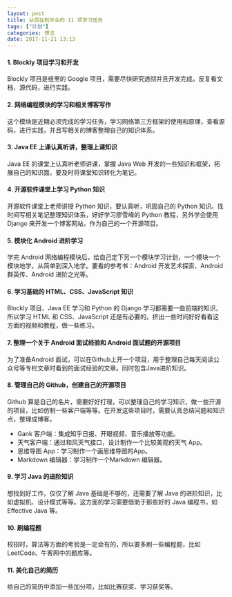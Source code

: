 ```yaml
---
layout: post
title: 从现在到毕业的 11 项学习任务
tags: ["计划"]
categories: 想法
date: 2017-11-21 13:13
---
```

#### 1. Blockly 项目学习和开发

Blockly 项目是组里的 Google 项目，需要尽快研究透彻并且开发完成。反复看文档、源代码，进行实践。

#### 2. 网络编程模块的学习和相关博客写作

这个模块是近期必须完成的学习任务，学习网络第三方框架的使用和原理，查看源码，进行实践，并且写相关的博客整理自己的知识体系。

#### 3. Java EE 上课认真听讲，整理上课知识

Java EE 的课堂上认真听老师讲课，掌握 Java Web 开发的一些知识和框架，拓展自己的知识面。要及时将课堂知识转化为笔记。

#### 4. 开源软件课堂上学习 Python 知识

开源软件课堂上老师讲授 Python 知识，要认真听，巩固自己的 Python 知识。找时间写相关笔记整理知识体系，好好学习廖雪峰的 Python 教程，另外学会使用 Django 来开发一个博客网站，作为自己的一个开源项目。

#### 5. 模块化 Android 进阶学习

学完 Android 网络编程模块后，给自己定下另一个模块学习计划，一个模块一个模块地学，从简单到深入地学。要看的参考书：Android 开发艺术探索、Android 群英传、Android 进阶之光等。

#### 6. 学习基础的 HTML、CSS、JavaScript 知识

Blockly 项目、Java EE 学习和 Python 的 Django 学习都需要一些前端的知识，所以学习 HTML 和 CSS、JavaScript 还是有必要的。挤出一些时间好好看看这方面的视频和教程，做一些练习。

#### 7. 整理一个关于 Android 面试经验和 Android 面试题的开源项目

为了准备Android 面试，可以在Github上开一个项目，用于整理自己每天阅读公众号等专栏文章时看到的面试经验的文章。同时包含Java进阶知识。

#### 8. 管理自己的 Github，创建自己的开源项目

Github 算是自己的名片，需要好好打理，可以整理自己的学习知识，做一些开源的项目，比如仿制一些客户端等等。在开发这些项目时，需要认真总结问题和知识点，整理成博客。

- Gank 客户端：集成知乎日报、开眼视频、音乐播放等功能。
- 天气客户端：通过和风天气接口，设计制作一个比较美观的天气 App。
- 思维导图 App：学习制作一个画思维导图的App。
- Markdown 编辑器：学习制作一个Markdown 编辑器。

#### 9. 学习 Java 的进阶知识

想找到好工作，仅仅了解 Java 基础是不够的，还需要了解 Java 的进阶知识，比如虚拟机、设计模式等等。这方面的学习需要借助于那些好的 Java 编程书，如 Effective Java 等。

#### 10. 刷编程题

校招时，算法等方面的考验是一定会有的，所以要多刷一些编程题，比如LeetCode、牛客网中的题库等。

#### 11. 美化自己的简历 

给自己的简历中添加一些加分项，比如比赛获奖、学习获奖等。








